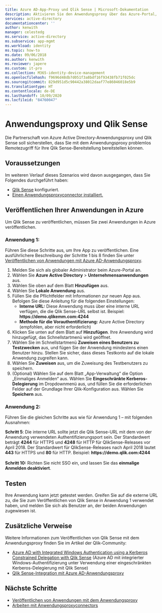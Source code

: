 ```yaml
---
title: Azure AD-App-Proxy und Qlik Sense | Microsoft-Dokumentation
description: Aktivieren Sie den Anwendungsproxy über das Azure-Portal, und installieren Sie die Connectors für den Reverseproxy.
services: active-directory
documentationcenter: ''
author: kenwith
manager: celestedg
ms.service: active-directory
ms.subservice: app-mgmt
ms.workload: identity
ms.topic: how-to
ms.date: 09/06/2018
ms.author: kenwith
ms.reviewer: japere
ms.custom: it-pro
ms.collection: M365-identity-device-management
ms.openlocfilehash: f9696d48db7d051f3a8bdf16f93438fb71f025dc
ms.sourcegitcommit: 829d951d5c90442a38012daaf77e86046018e5b9
ms.translationtype: HT
ms.contentlocale: de-DE
ms.lasthandoff: 10/09/2020
ms.locfileid: "84760047"
---
```

# <a name="application-proxy-and-qlik-sense"></a>Anwendungsproxy und Qlik Sense 
Die Partnerschaft von Azure Active Directory-Anwendungsproxy und Qlik Sense soll sicherstellen, dass Sie mit dem Anwendungsproxy problemlos Remotezugriff für Ihre Qlik Sense-Bereitstellung bereitstellen können.  

## <a name="prerequisites"></a>Voraussetzungen 
Im weiteren Verlauf dieses Szenarios wird davon ausgegangen, dass Sie Folgendes durchgeführt haben:
 
- [Qlik Sense](https://community.qlik.com/docs/DOC-19822) konfiguriert. 
- [Einen Anwendungsproxyconnector installiert.](application-proxy-add-on-premises-application.md#install-and-register-a-connector) 
 
## <a name="publish-your-applications-in-azure"></a>Veröffentlichen Ihrer Anwendungen in Azure 
Um Qlik Sense zu veröffentlichen, müssen Sie zwei Anwendungen in Azure veröffentlichen.  

### <a name="application-1"></a>Anwendung 1: 
Führen Sie diese Schritte aus, um Ihre App zu veröffentlichen. Eine ausführlichere Beschreibung der Schritte 1 bis 8 finden Sie unter [Veröffentlichen von Anwendungen mit Azure AD-Anwendungsproxy](application-proxy-add-on-premises-application.md). 


1. Melden Sie sich als globaler Administrator beim Azure-Portal an. 
2. Wählen Sie **Azure Active Directory** > **Unternehmensanwendungen** aus. 
3. Wählen Sie oben auf dem Blatt **Hinzufügen** aus. 
4. Wählen Sie **Lokale Anwendung** aus. 
5. Füllen Sie die Pflichtfelder mit Informationen zur neuen App aus. Befolgen Sie diese Anleitung für die folgenden Einstellungen: 
   - **Interne URL:** Diese Anwendung muss über eine interne URL verfügen, die die Qlik Sense-URL selbst ist. Beispiel: **https&#58;//demo.qlikemm.com:4244** 
   - **Methode für die Vorauthentifizierung:** Azure Active Directory (empfohlen, aber nicht erforderlich) 
1. Klicken Sie unten auf dem Blatt auf **Hinzufügen**. Ihre Anwendung wird hinzugefügt, das Schnellstartmenü wird geöffnet. 
2. Wählen Sie im Schnellstartmenü **Zuweisen eines Benutzers zu Testzwecken** aus, und fügen Sie der Anwendung mindestens einen Benutzer hinzu. Stellen Sie sicher, dass dieses Testkonto auf die lokale Anwendung zugreifen kann. 
3. Wählen Sie **Zuweisen** aus, um die Zuweisung des Testbenutzers zu speichern. 
4. (Optional) Wählen Sie auf dem Blatt „App-Verwaltung“ die Option „Einmaliges Anmelden“ aus. Wählen Sie **Eingeschränkte Kerberos-Delegierung** im Dropdownmenü aus, und füllen Sie die erforderlichen Felder auf der Grundlage Ihrer Qlik-Konfiguration aus. Wählen Sie **Speichern** aus. 

### <a name="application-2"></a>Anwendung 2: 
Führen Sie die gleichen Schritte aus wie für Anwendung 1 – mit folgenden Ausnahmen: 

**Schritt 5**: Die interne URL sollte jetzt die Qlik Sense-URL mit dem von der Anwendung verwendeten Authentifizierungsport sein. Der Standardwert beträgt **4244** für HTTPS und **4248** für HTTP für QlikSense-Releases vor April 2018. Der Standardwert für QlikSense-Releases nach April 2018 lautet **443** für HTTPS und **80** für HTTP.  Beispiel: **https&#58;//demo.qlik.com:4244**</br></br>
**Schritt 10:** Richten Sie nicht SSO ein, und lassen Sie das **einmalige Anmelden deaktiviert**.
 
 
## <a name="testing"></a>Testen 
Ihre Anwendung kann jetzt getestet werden. Greifen Sie auf die externe URL zu, die Sie zum Veröffentlichen von Qlik Sense in Anwendung 1 verwendet haben, und melden Sie sich als Benutzer an, der beiden Anwendungen zugewiesen ist.  

## <a name="additional-references"></a>Zusätzliche Verweise
Weitere Informationen zum Veröffentlichen von Qlik Sense mit dem Anwendungsproxy finden Sie im Artikel der Qlik-Community: 
- [Azure AD with Integrated Windows Authentication using a Kerberos Constrained Delegation with Qlik Sense](https://community.qlik.com/docs/DOC-20183) (Azure AD mit integrierter Windows-Authentifizierung unter Verwendung einer eingeschränkten Kerberos-Delegierung mit Qlik Sense)
- [Qlik Sense-Integration mit Azure AD-Anwendungsproxy](https://community.qlik.com/t5/Technology-Partners-Ecosystem/Azure-AD-Application-Proxy/ta-p/1528396)

## <a name="next-steps"></a>Nächste Schritte

- [Veröffentlichen von Anwendungen mit dem Anwendungsproxy](application-proxy-add-on-premises-application.md)
- [Arbeiten mit Anwendungsproxyconnectors](application-proxy-connector-groups.md)

